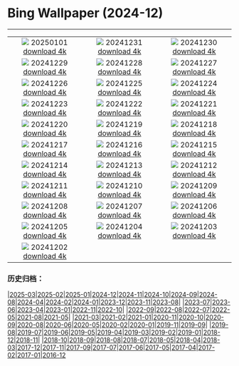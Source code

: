 # Bing Wallpaper (2024-12)
**************
| | | |
| :----: | :----: | :----: |
| ![](https://www.bing.com/th?id=OHR.PolarBearSwim_DE-DE5203449776_1920x1080.jpg) 20250101 [download 4k](https://www.bing.com/th?id=OHR.PolarBearSwim_DE-DE5203449776_UHD.jpg) | ![](https://www.bing.com/th?id=OHR.BavariaNewYearsEveFireworks_DE-DE4504129944_1920x1080.jpg) 20241231 [download 4k](https://www.bing.com/th?id=OHR.BavariaNewYearsEveFireworks_DE-DE4504129944_UHD.jpg) | ![](https://www.bing.com/th?id=OHR.MountFieldNP_DE-DE4643713603_1920x1080.jpg) 20241230 [download 4k](https://www.bing.com/th?id=OHR.MountFieldNP_DE-DE4643713603_UHD.jpg) |
| ![](https://www.bing.com/th?id=OHR.BorobudurBells_DE-DE1793437311_1920x1080.jpg) 20241229 [download 4k](https://www.bing.com/th?id=OHR.BorobudurBells_DE-DE1793437311_UHD.jpg) | ![](https://www.bing.com/th?id=OHR.CoralTurtle_DE-DE1141048085_1920x1080.jpg) 20241228 [download 4k](https://www.bing.com/th?id=OHR.CoralTurtle_DE-DE1141048085_UHD.jpg) | ![](https://www.bing.com/th?id=OHR.LakeBledSnow_DE-DE0780577347_1920x1080.jpg) 20241227 [download 4k](https://www.bing.com/th?id=OHR.LakeBledSnow_DE-DE0780577347_UHD.jpg) |
| ![](https://www.bing.com/th?id=OHR.MouseholeXmas_DE-DE8175245850_1920x1080.jpg) 20241226 [download 4k](https://www.bing.com/th?id=OHR.MouseholeXmas_DE-DE8175245850_UHD.jpg) | ![](https://www.bing.com/th?id=OHR.ReindeerTrio_DE-DE1704555391_1920x1080.jpg) 20241225 [download 4k](https://www.bing.com/th?id=OHR.ReindeerTrio_DE-DE1704555391_UHD.jpg) | ![](https://www.bing.com/th?id=OHR.SantaSnowglobe_DE-DE7632109173_1920x1080.jpg) 20241224 [download 4k](https://www.bing.com/th?id=OHR.SantaSnowglobe_DE-DE7632109173_UHD.jpg) |
| ![](https://www.bing.com/th?id=OHR.FestivusCranes_DE-DE1009786321_1920x1080.jpg) 20241223 [download 4k](https://www.bing.com/th?id=OHR.FestivusCranes_DE-DE1009786321_UHD.jpg) | ![](https://www.bing.com/th?id=OHR.GermanyAdventWreath_DE-DE0507962655_1920x1080.jpg) 20241222 [download 4k](https://www.bing.com/th?id=OHR.GermanyAdventWreath_DE-DE0507962655_UHD.jpg) | ![](https://www.bing.com/th?id=OHR.SolsticeHalo_DE-DE6991258679_1920x1080.jpg) 20241221 [download 4k](https://www.bing.com/th?id=OHR.SolsticeHalo_DE-DE6991258679_UHD.jpg) |
| ![](https://www.bing.com/th?id=OHR.SantaClausVillage_DE-DE6517743209_1920x1080.jpg) 20241220 [download 4k](https://www.bing.com/th?id=OHR.SantaClausVillage_DE-DE6517743209_UHD.jpg) | ![](https://www.bing.com/th?id=OHR.SibiuRomania_DE-DE6226513054_1920x1080.jpg) 20241219 [download 4k](https://www.bing.com/th?id=OHR.SibiuRomania_DE-DE6226513054_UHD.jpg) | ![](https://www.bing.com/th?id=OHR.NutcrackerBallet_DE-DE4788718607_1920x1080.jpg) 20241218 [download 4k](https://www.bing.com/th?id=OHR.NutcrackerBallet_DE-DE4788718607_UHD.jpg) |
| ![](https://www.bing.com/th?id=OHR.ReinefjordenNorway_DE-DE5744534611_1920x1080.jpg) 20241217 [download 4k](https://www.bing.com/th?id=OHR.ReinefjordenNorway_DE-DE5744534611_UHD.jpg) | ![](https://www.bing.com/th?id=OHR.SalzburgSnow_DE-DE5352398270_1920x1080.jpg) 20241216 [download 4k](https://www.bing.com/th?id=OHR.SalzburgSnow_DE-DE5352398270_UHD.jpg) | ![](https://www.bing.com/th?id=OHR.MisurinaLake_DE-DE0931532016_1920x1080.jpg) 20241215 [download 4k](https://www.bing.com/th?id=OHR.MisurinaLake_DE-DE0931532016_UHD.jpg) |
| ![](https://www.bing.com/th?id=OHR.NorthernHawkOwl_DE-DE0106015482_1920x1080.jpg) 20241214 [download 4k](https://www.bing.com/th?id=OHR.NorthernHawkOwl_DE-DE0106015482_UHD.jpg) | ![](https://www.bing.com/th?id=OHR.ChristmasBudapest_DE-DE0464258749_1920x1080.jpg) 20241213 [download 4k](https://www.bing.com/th?id=OHR.ChristmasBudapest_DE-DE0464258749_UHD.jpg) | ![](https://www.bing.com/th?id=OHR.FrozenLakebyWintrySunrise_DE-DE6146213126_1920x1080.jpg) 20241212 [download 4k](https://www.bing.com/th?id=OHR.FrozenLakebyWintrySunrise_DE-DE6146213126_UHD.jpg) |
| ![](https://www.bing.com/th?id=OHR.DolomitesSky_DE-DE3083933099_1920x1080.jpg) 20241211 [download 4k](https://www.bing.com/th?id=OHR.DolomitesSky_DE-DE3083933099_UHD.jpg) | ![](https://www.bing.com/th?id=OHR.CornwallSnow_DE-DE2370440399_1920x1080.jpg) 20241210 [download 4k](https://www.bing.com/th?id=OHR.CornwallSnow_DE-DE2370440399_UHD.jpg) | ![](https://www.bing.com/th?id=OHR.GuanacosChile_DE-DE1043903141_1920x1080.jpg) 20241209 [download 4k](https://www.bing.com/th?id=OHR.GuanacosChile_DE-DE1043903141_UHD.jpg) |
| ![](https://www.bing.com/th?id=OHR.ReopeningNotreDame_DE-DE4961652428_1920x1080.jpg) 20241208 [download 4k](https://www.bing.com/th?id=OHR.ReopeningNotreDame_DE-DE4961652428_UHD.jpg) | ![](https://www.bing.com/th?id=OHR.ArraialdoCabo_DE-DE6486743484_1920x1080.jpg) 20241207 [download 4k](https://www.bing.com/th?id=OHR.ArraialdoCabo_DE-DE6486743484_UHD.jpg) | ![](https://www.bing.com/th?id=OHR.HelsinkiDusk_DE-DE2937448278_1920x1080.jpg) 20241206 [download 4k](https://www.bing.com/th?id=OHR.HelsinkiDusk_DE-DE2937448278_UHD.jpg) |
| ![](https://www.bing.com/th?id=OHR.MonoTufa_DE-DE3076493863_1920x1080.jpg) 20241205 [download 4k](https://www.bing.com/th?id=OHR.MonoTufa_DE-DE3076493863_UHD.jpg) | ![](https://www.bing.com/th?id=OHR.RhinosKenya_DE-DE1969801233_1920x1080.jpg) 20241204 [download 4k](https://www.bing.com/th?id=OHR.RhinosKenya_DE-DE1969801233_UHD.jpg) | ![](https://www.bing.com/th?id=OHR.JaipurFort_DE-DE4173517386_1920x1080.jpg) 20241203 [download 4k](https://www.bing.com/th?id=OHR.JaipurFort_DE-DE4173517386_UHD.jpg) |
| ![](https://www.bing.com/th?id=OHR.SnowMoose_DE-DE0618096568_1920x1080.jpg) 20241202 [download 4k](https://www.bing.com/th?id=OHR.SnowMoose_DE-DE0618096568_UHD.jpg) |  |  |

### 历史归档：

|[2025-03](bing/2025-03/2025-03.md)|[2025-02](bing/2025-02/2025-02.md)|[2025-01](bing/2025-01/2025-01.md)|[2024-12](bing/2024-12/2024-12.md)|[2024-11](bing/2024-11/2024-11.md)|[2024-10](bing/2024-10/2024-10.md)|[2024-09](bing/2024-09/2024-09.md)|[2024-08](bing/2024-08/2024-08.md)|[2024-04](bing/2024-04/2024-04.md)|[2024-02](bing/2024-02/2024-02.md)|[2024-01](bing/2024-01/2024-01.md)|[2023-12](bing/2023-12/2023-12.md)|[2023-11](bing/2023-11/2023-11.md)|[2023-08](bing/2023-08/2023-08.md)|
|[2023-07](bing/2023-07/2023-07.md)|[2023-06](bing/2023-06/2023-06.md)|[2023-04](bing/2023-04/2023-04.md)|[2023-01](bing/2023-01/2023-01.md)|[2022-11](bing/2022-11/2022-11.md)|[2022-10](bing/2022-10/2022-10.md)|
|[2022-09](bing/2022-09/2022-09.md)|[2022-08](bing/2022-08/2022-08.md)|[2022-07](bing/2022-07/2022-07.md)|[2022-05](bing/2022-05/2022-05.md)|[2021-08](bing/2021-08/2021-08.md)|[2021-05](bing/2021-05/2021-05.md)|
|[2021-03](bing/2021-03/2021-03.md)|[2021-02](bing/2021-02/2021-02.md)|[2021-01](bing/2021-01/2021-01.md)|[2020-11](bing/2020-11/2020-11.md)|[2020-10](bing/2020-10/2020-10.md)|[2020-09](bing/2020-09/2020-09.md)|[2020-08](bing/2020-08/2020-08.md)|[2020-06](bing/2020-06/2020-06.md)|[2020-05](bing/2020-05/2020-05.md)|[2020-02](bing/2020-02/2020-02.md)|[2020-01](bing/2020-01/2020-01.md)|[2019-11](bing/2019-11/2019-11.md)|[2019-09](bing/2019-09/2019-09.md)|
|[2019-08](bing/2019-08/2019-08.md)|[2019-07](bing/2019-07/2019-07.md)|[2019-06](bing/2019-06/2019-06.md)|[2019-05](bing/2019-05/2019-05.md)|[2019-04](bing/2019-04/2019-04.md)|[2019-03](bing/2019-03/2019-03.md)|[2019-02](bing/2019-02/2019-02.md)|[2019-01](bing/2019-01/2019-01.md)|[2018-12](bing/2018-12/2018-12.md)|[2018-11](bing/2018-11/2018-11.md)|
|[2018-10](bing/2018-10/2018-10.md)|[2018-09](bing/2018-09/2018-09.md)|[2018-08](bing/2018-08/2018-08.md)|[2018-07](bing/2018-07/2018-07.md)|[2018-05](bing/2018-05/2018-05.md)|[2018-04](bing/2018-04/2018-04.md)|[2018-03](bing/2018-03/2018-03.md)|[2017-12](bing/2017-12/2017-12.md)|[2017-11](bing/2017-11/2017-11.md)|[2017-09](bing/2017-09/2017-09.md)|[2017-07](bing/2017-07/2017-07.md)|[2017-06](bing/2017-06/2017-06.md)|[2017-05](bing/2017-05/2017-05.md)|[2017-04](bing/2017-04/2017-04.md)|[2017-02](bing/2017-02/2017-02.md)|[2017-01](bing/2017-01/2017-01.md)|[2016-12](bing/2016-12/2016-12.md)